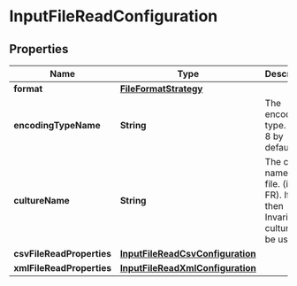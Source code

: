 
# InputFileReadConfiguration

## Properties
Name | Type | Description | Notes
------------ | ------------- | ------------- | -------------
**format** | [**FileFormatStrategy**](FileFormatStrategy.md) |  | 
**encodingTypeName** | **String** | The encoding type. UTF-8 by default. |  [optional]
**cultureName** | **String** | The culture name of the file.  (i.e. fr-FR). If null then Invariant culture will be used. |  [optional]
**csvFileReadProperties** | [**InputFileReadCsvConfiguration**](InputFileReadCsvConfiguration.md) |  |  [optional]
**xmlFileReadProperties** | [**InputFileReadXmlConfiguration**](InputFileReadXmlConfiguration.md) |  |  [optional]



